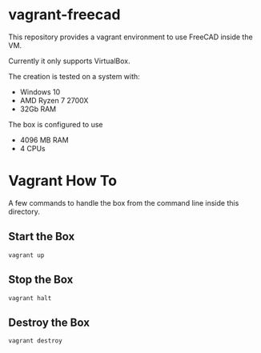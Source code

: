 # vagrant-freecad

This repository provides a vagrant environment to use FreeCAD inside the VM.

Currently it only supports VirtualBox.

The creation is tested on a system with:
- Windows 10
- AMD Ryzen 7 2700X
- 32Gb RAM

The box is configured to use
- 4096 MB RAM
- 4 CPUs

# Vagrant How To
A few commands to handle the box from the command line inside this directory.

## Start the Box
```
vagrant up
```

## Stop the Box
```
vagrant halt
```

## Destroy the Box
```
vagrant destroy
```